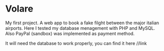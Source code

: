 # Volare

My first project.
A web app to book a fake filght between the major italian airports.
Here I tested my database menagement with PHP and MySQL.
Also PayPal (sandbox) was implemented as payment method.

It will need the database to work properly, you can find it here //link
